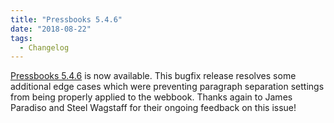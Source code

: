 ```yaml
---
title: "Pressbooks 5.4.6"
date: "2018-08-22"
tags: 
  - Changelog
---
```


[Pressbooks 5.4.6][1] is now available. This bugfix release resolves some additional edge cases which were preventing paragraph separation settings from being properly applied to the webbook. Thanks again to James Paradiso and Steel Wagstaff for their ongoing feedback on this issue!

[1]: https://github.com/pressbooks/pressbooks/releases/tag/5.4.6
